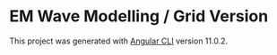 # EM Wave Modelling / Grid Version

This project was generated with [Angular CLI](https://github.com/angular/angular-cli) version 11.0.2.
